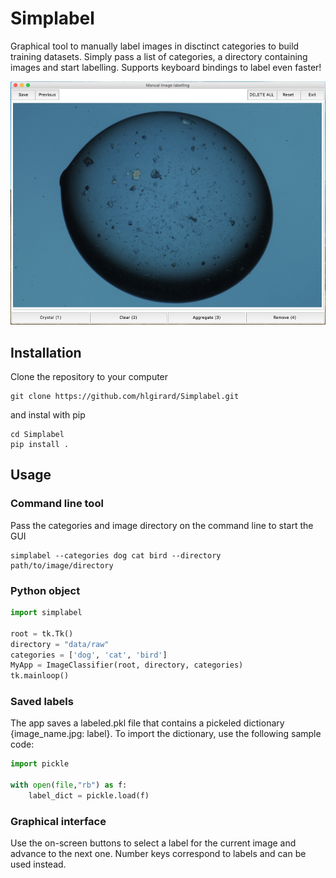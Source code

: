 # Simplabel

Graphical tool to manually label images in disctinct categories to build training datasets.
Simply pass a list of categories, a directory containing images and start labelling.
Supports keyboard bindings to label even faster!

![screenshot](docs/screenshot_190124.png)

## Installation

Clone the repository to your computer

```
git clone https://github.com/hlgirard/Simplabel.git
```

and instal with pip 

```
cd Simplabel
pip install .
```

## Usage

### Command line tool

Pass the categories and image directory on the command line to start the GUI

```
simplabel --categories dog cat bird --directory path/to/image/directory
```

### Python object

```python
import simplabel

root = tk.Tk() 
directory = "data/raw"
categories = ['dog', 'cat', 'bird']
MyApp = ImageClassifier(root, directory, categories)
tk.mainloop()
```

### Saved labels

The app saves a labeled.pkl file that contains a pickeled dictionary {image_name.jpg: label}. To import the dictionary, use the following sample code:

```python
import pickle

with open(file,"rb") as f:
    label_dict = pickle.load(f)
```

### Graphical interface

Use the on-screen buttons to select a label for the current image and advance to the next one. Number keys correspond to labels and can be used instead.
